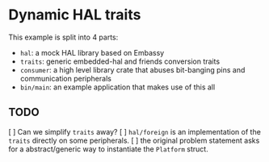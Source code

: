 # Dynamic HAL traits
This example is split into 4 parts:
* `hal`: a mock HAL library based on Embassy
* `traits`: generic embedded-hal and friends conversion traits
* `consumer`: a high level library crate that abuses bit-banging pins and communication peripherals
* `bin/main`: an example application that makes use of this all

## TODO
[ ] Can we simplify `traits` away?
[ ] `hal/foreign` is an implementation of the `traits` directly on some peripherals.
[ ] the original problem statement asks for a abstract/generic way to instantiate the `Platform` struct.